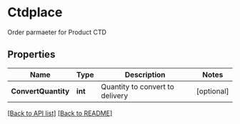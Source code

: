 # Ctdplace

Order parmaeter for Product CTD
## Properties
Name | Type | Description | Notes
------------ | ------------- | ------------- | -------------
**ConvertQuantity** | **int** | Quantity to convert to delivery | [optional] 

[[Back to API list]](../README.md#documentation-for-api-endpoints) [[Back to README]](../README.md)



